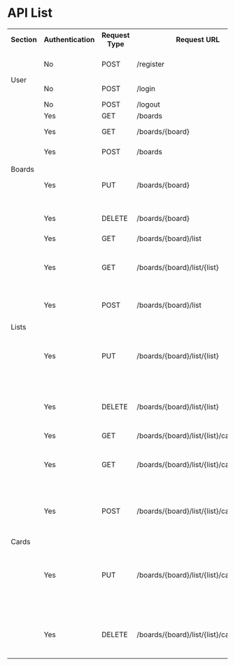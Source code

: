 # API List

<table>
    <!-- Title --> 
    <tr>
        <th>Section</th>
        <th>Authentication</th>
        <th>Request Type</th>
        <th>Request URL </th>
        <th>Perameters </th>
    </tr>
    <!-- User --> 
    <tr>
        <td rowspan="3">User</td>
        <td>No</td>
        <td>POST</td>
        <td>/register</td>
        <td>username , email , password</td>
    </tr>
    <tr>
        <td>No</td>
        <td>POST</td>
        <td>/login</td>
        <td>email , password</td>
    </tr>
    <tr>
        <td>No</td>
        <td>POST</td>
        <td>/logout</td>
        <td>api_token</td>
    </tr>
    <!-- Board --> 
    <tr>
        <td rowspan="5">Boards</td>
        <td>Yes</td>
        <td>GET</td>
        <td>/boards</td>
        <td></td>
    </tr>
    <tr>
        <td>Yes</td>
        <td>GET</td>
        <td>/boards/{board}</td>
        <td>'board' => board id</td>
    </tr>
    <tr>
        <td>Yes</td>
        <td>POST</td>
        <td>/boards</td>
        <td>'name' => board name</td>
    </tr>
    <tr>
        <td>Yes</td>
        <td>PUT</td>
        <td>/boards/{board}</td>
        <td>'board' => board id , 'name' => updated board name</td>
    </tr>
    <tr>
        <td>Yes</td>
        <td>DELETE</td>
        <td>/boards/{board}</td>
        <td>'board' => board id</td>
    </tr>
    <!-- List -->
    <tr>
        <td rowspan="5">Lists</td>
        <td>Yes</td>
        <td>GET</td>
        <td>/boards/{board}/list</td>
        <td>'board' => board id</td>
    </tr>
    <tr>
        <td>Yes</td>
        <td>GET</td>
        <td>/boards/{board}/list/{list}</td>
        <td>'board' => board id , 'list' => list id</td>
    </tr>
    <tr>
        <td>Yes</td>
        <td>POST</td>
        <td>/boards/{board}/list</td>
        <td>'board' => board id , 'name' => list name</td>
    </tr>
    <tr>
        <td>Yes</td>
        <td>PUT</td>
        <td>/boards/{board}/list/{list}</td>
        <td>'board' => board id, 'list' => list id and 'name' => updated list name</td>
    </tr>
    <tr>
        <td>Yes</td>
        <td>DELETE</td>
        <td>/boards/{board}/list/{list}</td>
        <td>'board' => board id, 'list' => list id </td>
    </tr>
    <!-- Card -->
    <tr>
        <td rowspan="5">Cards</td>
        <td>Yes</td>
        <td>GET</td>
        <td>/boards/{board}/list/{list}/card/{card}</td>
        <td>'board' => board id</td>
    </tr>
    <tr>
        <td>Yes</td>
        <td>GET</td>
        <td>/boards/{board}/list/{list}/card/</td>
        <td>'board' => board id , 'list' => list id</td>
    </tr>
    <tr>
        <td>Yes</td>
        <td>POST</td>
        <td>/boards/{board}/list/{list}/card/{card}</td>
        <td>'board' => board id , 'name' => list name , 'name' => card name</td>
    </tr>
    <tr>
        <td>Yes</td>
        <td>PUT</td>
        <td>/boards/{board}/list/{list}/card/{card}</td>
        <td>'board' => board id, 'list' => list id , 'card' => card id , 'name' => updated card name</td>
    </tr>
    <tr>
        <td>Yes</td>
        <td>DELETE</td>
        <td>/boards/{board}/list/{list}/card/{card}</td>
        <td>'board' => board id, 'list' => list id , 'card' => card id</td>
    </tr>
</table>
